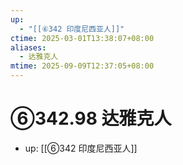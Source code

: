 ```yaml
---
up:
  - "[[⑥342 印度尼西亚人]]"
ctime: 2025-03-01T13:38:07+08:00
aliases:
  - 达雅克人
mtime: 2025-09-09T12:37:05+08:00
---
```


# ⑥342.98 达雅克人

- up: [[⑥342 印度尼西亚人]]
